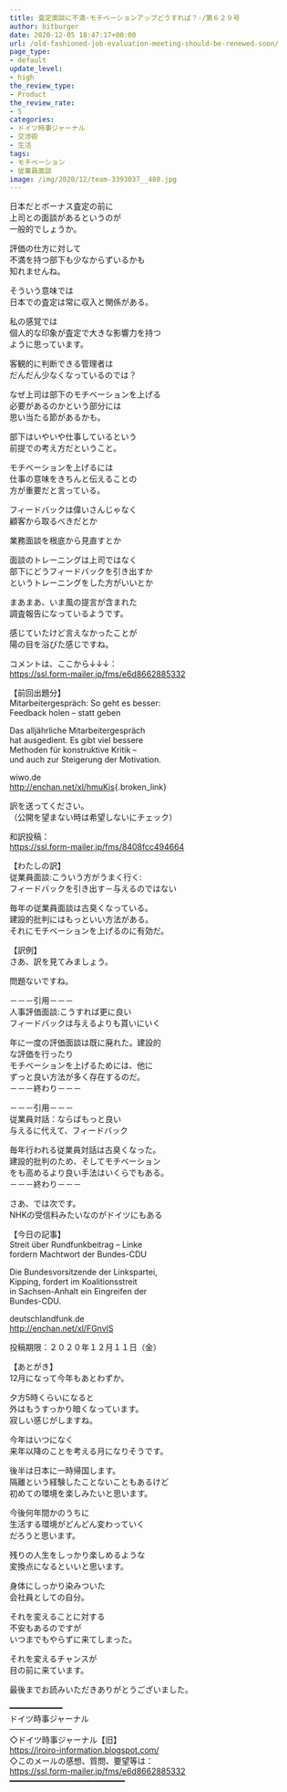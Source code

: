 ```yaml
---
title: 査定面談に不満-モチベーションアップどうすれば？-/第６２９号
author: bitburger
date: 2020-12-05 18:47:17+00:00
url: /old-fashioned-job-evaluation-meeting-should-be-renewed-soon/
page_type:
- default
update_level:
- high
the_review_type:
- Product
the_review_rate:
- 5
categories:
- ドイツ時事ジャーナル
- 交渉術
- 生活
tags:
- モチベーション
- 従業員面談
image: /img/2020/12/team-3393037__480.jpg
---
```

日本だとボーナス査定の前に  
上司との面談があるというのが  
一般的でしょうか。

評価の仕方に対して  
不満を持つ部下も少なからずいるかも  
知れませんね。

そういう意味では  
日本での査定は常に収入と関係がある。

私の感覚では  
個人的な印象が査定で大きな影響力を持つ  
ように思っています。

客観的に判断できる管理者は  
だんだん少なくなっているのでは？

なぜ上司は部下のモチベーションを上げる  
必要があるのかという部分には  
思い当たる節があるかも。

部下はいやいや仕事しているという  
前提での考え方だということ。

モチベーションを上げるには  
仕事の意味をきちんと伝えることの  
方が重要だと言っている。

フィードバックは偉いさんじゃなく  
顧客から取るべきだとか

業務面談を根底から見直すとか

面談のトレーニングは上司ではなく  
部下にどうフィードバックを引き出すか  
というトレーニングをした方がいいとか

まあまあ、いま風の提言が含まれた  
調査報告になっているようです。

感じていたけど言えなかったことが  
陽の目を浴びた感じですね。

  
コメントは、ここから↓↓↓：  
<https://ssl.form-mailer.jp/fms/e6d8662885332>

【前回出題分】  
Mitarbeitergespräch: So geht es besser:  
Feedback holen – statt geben

Das alljährliche Mitarbeitergespräch  
hat ausgedient. Es gibt viel bessere  
Methoden für konstruktive Kritik –  
und auch zur Steigerung der Motivation.

wiwo.de  
<http://enchan.net/xl/hmuKis>{.broken_link}

  
訳を送ってください。  
（公開を望まない時は希望しないにチェック）

和訳投稿：  
 <https://ssl.form-mailer.jp/fms/8408fcc494664>

  
【わたしの訳】  
従業員面談:こういう方がうまく行く:  
フィードバックを引き出す－与えるのではない

毎年の従業員面談は古臭くなっている。  
建設的批判にはもっといい方法がある。  
それにモチベーションを上げるのに有効だ。

【訳例】  
さあ、訳を見てみましょう。

問題ないですね。

－－－引用－－－  
人事評価面談:こうすれば更に良い  
フィードバックは与えるよりも貰いにいく

年に一度の評価面談は既に廃れた。建設的  
な評価を行ったり  
モチベーションを上げるためには、他に  
ずっと良い方法が多く存在するのだ。  
－－－終わり－－－

  
－－－引用－－－  
従業員対話：ならばもっと良い  
与えるに代えて、フィードバック

毎年行われる従業員対話は古臭くなった。  
建設的批判のため、そしてモチベーション  
をも高めるより良い手法はいくらでもある。  
－－－終わり－－－

  
さあ、では次です。  
NHKの受信料みたいなのがドイツにもある

【今日の記事】  
Streit über Rundfunkbeitrag &#8211; Linke  
fordern Machtwort der Bundes-CDU

Die Bundesvorsitzende der Linkspartei,  
Kipping, fordert im Koalitionsstreit  
in Sachsen-Anhalt ein Eingreifen der  
Bundes-CDU.

deutschlandfunk.de  
http://enchan.net/xl/FGnvlS

  
投稿期限：２０２０年１２月１１日（金）

  
【あとがき】  
12月になって今年もあとわずか。

夕方5時くらいになると  
外はもうすっかり暗くなっています。  
寂しい感じがしますね。

今年はいつになく  
来年以降のことを考える月になりそうです。

後半は日本に一時帰国します。  
隔離という経験したことないこともあるけど  
初めての環境を楽しみたいと思います。

今後何年間かのうちに  
生活する環境がどんどん変わっていく  
だろうと思います。

残りの人生をしっかり楽しめるような  
変換点になるといいと思います。

身体にしっかり染みついた  
会社員としての自分。

それを変えることに対する  
不安もあるのですが  
いつまでもやらずに来てしまった。

それを変えるチャンスが  
目の前に来ています。

  
最後までお読みいただきありがとうございました。

━━━━━━━━━━━  
ドイツ時事ジャーナル  
───────────  
◇ドイツ時事ジャーナル【旧】  
<https://iroiro-information.blogspot.com/>  
◇このメールの感想、質問、要望等は：  
<https://ssl.form-mailer.jp/fms/e6d8662885332>  
━━━━━━━━━━━━━━━━━━━━━━━━